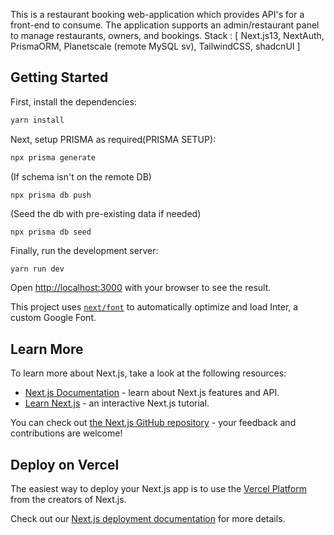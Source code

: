 This is a restaurant booking web-application which provides API's for a front-end to consume. The application supports an admin/restaurant panel to manage restaurants, owners, and bookings.
Stack : [ Next.js13, NextAuth, PrismaORM, Planetscale (remote MySQL sv), TailwindCSS, shadcnUI ]

## Getting Started

First, install the dependencies:

```bash
yarn install
```

Next, setup PRISMA as required(PRISMA SETUP): 
```bash
npx prisma generate
```
(If schema isn't on the remote DB)
```
npx prisma db push
```
(Seed the db with pre-existing data if needed)
```
npx prisma db seed 
```

Finally, run the development server:
```bash
yarn run dev
```

Open [http://localhost:3000](http://localhost:3000) with your browser to see the result.

This project uses [`next/font`](https://nextjs.org/docs/basic-features/font-optimization) to automatically optimize and load Inter, a custom Google Font.

## Learn More

To learn more about Next.js, take a look at the following resources:

- [Next.js Documentation](https://nextjs.org/docs) - learn about Next.js features and API.
- [Learn Next.js](https://nextjs.org/learn) - an interactive Next.js tutorial.

You can check out [the Next.js GitHub repository](https://github.com/vercel/next.js/) - your feedback and contributions are welcome!

## Deploy on Vercel

The easiest way to deploy your Next.js app is to use the [Vercel Platform](https://vercel.com/new?utm_medium=default-template&filter=next.js&utm_source=create-next-app&utm_campaign=create-next-app-readme) from the creators of Next.js.

Check out our [Next.js deployment documentation](https://nextjs.org/docs/deployment) for more details.
